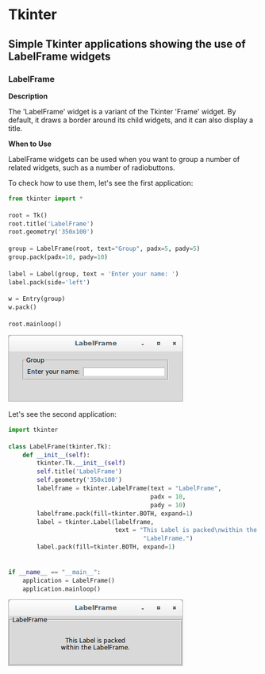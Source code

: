 # Tkinter

## Simple Tkinter applications showing the use of LabelFrame widgets

### LabelFrame

**Description**

The 'LabelFrame' widget is a variant of the Tkinter 'Frame' widget. By 
default, it draws a border around its child widgets, and it can also 
display a title.

**When to Use**

LabelFrame widgets can be used when you want to group a number of 
related widgets, such as a number of radiobuttons.

To check how to use them, let's see the first application:

```python
from tkinter import *

root = Tk()
root.title('LabelFrame')
root.geometry('350x100')

group = LabelFrame(root, text="Group", padx=5, pady=5)
group.pack(padx=10, pady=10)

label = Label(group, text = 'Enter your name: ')
label.pack(side='left')

w = Entry(group)
w.pack()

root.mainloop()
```

![labelframe-img](files/12-tkinter-widget-labelframe-a.png)

Let's see the second application:

```python
import tkinter

class LabelFrame(tkinter.Tk):
    def __init__(self):
        tkinter.Tk.__init__(self)
        self.title('LabelFrame')
        self.geometry('350x100')
        labelframe = tkinter.LabelFrame(text = "LabelFrame", 
                                        padx = 10, 
                                        pady = 10)
        labelframe.pack(fill=tkinter.BOTH, expand=1)
        label = tkinter.Label(labelframe, 
                              text = "This Label is packed\nwithin the "
                                      "LabelFrame.")
        label.pack(fill=tkinter.BOTH, expand=1)

  
if __name__ == "__main__":
    application = LabelFrame()
    application.mainloop()
```

![labelframe-img](files/12-tkinter-widget-labelframe-b.png)
